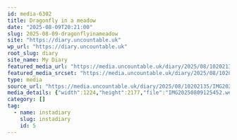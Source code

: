 ```yaml
---
id: media-6302
title: Dragonfly in a meadow
date: "2025-08-09T20:21:00"
slug: 2025-08-09-dragonflyinameadow
site: "https://diary.uncountable.uk"
wp_url: "https://diary.uncountable.uk"
root_slug: diary
site_name: My Diary
featured_media_url: "https://media.uncountable.uk/diary/2025/08/10202135/IMG20250809125452.webp"
featured_media_srcset: "https://media.uncountable.uk/diary/2025/08/10202135/IMG20250809125452-169x300.webp 169w, https://media.uncountable.uk/diary/2025/08/10202135/IMG20250809125452-576x1024.webp 576w, https://media.uncountable.uk/diary/2025/08/10202135/IMG20250809125452-150x150.webp 150w, https://media.uncountable.uk/diary/2025/08/10202135/IMG20250809125452-360x640.webp 360w, https://media.uncountable.uk/diary/2025/08/10202135/IMG20250809125452.webp 1224w"
type: media
source_url: "https://media.uncountable.uk/diary/2025/08/10202135/IMG20250809125452.webp"
media_details: {"width":1224,"height":2177,"file":"IMG20250809125452.webp","filesize":192414,"sizes":{"medium":{"file":"IMG20250809125452-169x300.webp","width":169,"height":300,"filesize":28758,"mime_type":"image/webp","source_url":"https://media.uncountable.uk/diary/2025/08/10202135/IMG20250809125452-169x300.webp"},"large":{"file":"IMG20250809125452-576x1024.webp","width":576,"height":1024,"filesize":161070,"mime_type":"image/webp","source_url":"https://media.uncountable.uk/diary/2025/08/10202135/IMG20250809125452-576x1024.webp"},"thumbnail":{"file":"IMG20250809125452-150x150.webp","width":150,"height":150,"filesize":16286,"mime_type":"image/webp","source_url":"https://media.uncountable.uk/diary/2025/08/10202135/IMG20250809125452-150x150.webp"},"mobwidth":{"file":"IMG20250809125452-360x640.webp","width":360,"height":640,"filesize":86702,"mime_type":"image/webp","source_url":"https://media.uncountable.uk/diary/2025/08/10202135/IMG20250809125452-360x640.webp"},"full":{"file":"IMG20250809125452.webp","width":1224,"height":2177,"mime_type":"image/webp","source_url":"https://media.uncountable.uk/diary/2025/08/10202135/IMG20250809125452.webp"}},"image_meta":{"aperture":"0","credit":"","camera":"","caption":"","created_timestamp":"0","copyright":"","focal_length":"0","iso":"0","shutter_speed":"0","title":"","orientation":"0","keywords":[]}}
category: []
tag:
  - name: instadiary
    slug: instadiary
    id: 5
---
```


